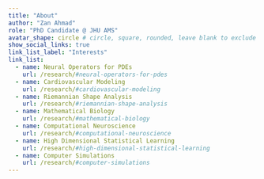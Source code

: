 ```yaml
---
title: "About"
author: "Zan Ahmad"
role: "PhD Candidate @ JHU AMS"
avatar_shape: circle # circle, square, rounded, leave blank to exclude
show_social_links: true
link_list_label: "Interests"
link_list:
  - name: Neural Operators for PDEs
    url: /research/#neural-operators-for-pdes
  - name: Cardiovascular Modeling
    url: /research/#cardiovascular-modeling
  - name: Riemannian Shape Analysis
    url: /research/#riemannian-shape-analysis
  - name: Mathematical Biology
    url: /research/#mathematical-biology
  - name: Computational Neuroscience
    url: /research/#computational-neuroscience
  - name: High Dimensional Statistical Learning
    url: /research/#high-dimensional-statistical-learning
  - name: Computer Simulations
    url: /research/#computer-simulations
---
```


